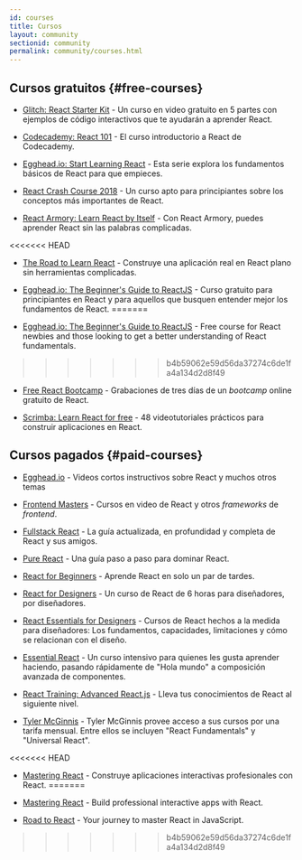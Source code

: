 ```yaml
---
id: courses
title: Cursos
layout: community
sectionid: community
permalink: community/courses.html
---
```


## Cursos gratuitos {#free-courses}

- [Glitch: React Starter Kit](https://glitch.com/glimmer/post/react-starter-kit/) - Un curso en video gratuito en 5 partes con ejemplos de código interactivos que te ayudarán a aprender React.

- [Codecademy: React 101](https://www.codecademy.com/learn/react-101) - El curso introductorio a React de Codecademy.

- [Egghead.io: Start Learning React](https://egghead.io/courses/start-learning-react) - Esta serie explora los fundamentos básicos de React para que empieces.

- [React Crash Course 2018](https://www.youtube.com/watch?v=Ke90Tje7VS0) - Un curso apto para principiantes sobre los conceptos más importantes de React.

- [React Armory: Learn React by Itself](https://reactarmory.com/guides/learn-react-by-itself) - Con React Armory, puedes aprender React sin las palabras complicadas.

<<<<<<< HEAD
- [The Road to Learn React](https://www.robinwieruch.de/the-road-to-learn-react/) - Construye una aplicación real en React plano sin herramientas complicadas.

- [Egghead.io: The Beginner's Guide to ReactJS](https://egghead.io/courses/the-beginner-s-guide-to-reactjs) - Curso gratuito para principiantes en React y para aquellos que busquen entender mejor los fundamentos de React.
=======
- [Egghead.io: The Beginner's Guide to ReactJS](https://egghead.io/courses/the-beginner-s-guide-to-reactjs) - Free course for React newbies and those looking to get a better understanding of React fundamentals.
>>>>>>> b4b59062e59d56da37274c6de1fa4a134d2d8f49

- [Free React Bootcamp](https://tylermcginnis.com/free-react-bootcamp/) - Grabaciones de tres días de un *bootcamp* online gratuito de React.

- [Scrimba: Learn React for free](https://scrimba.com/g/glearnreact) - 48 videotutoriales prácticos para construir aplicaciones en React.

## Cursos pagados {#paid-courses}

- [Egghead.io](https://egghead.io/browse/frameworks/react) - Videos cortos instructivos sobre React y muchos otros temas

- [Frontend Masters](https://frontendmasters.com/courses/) - Cursos en video de React y otros *frameworks* de *frontend*.

- [Fullstack React](https://www.fullstackreact.com/) - La guía actualizada, en profundidad y completa de React y sus amigos.

- [Pure React](https://daveceddia.com/pure-react/) - Una guía paso a paso para dominar React.

- [React for Beginners](https://reactforbeginners.com/) - Aprende React en solo un par de tardes.

- [React for Designers](https://designcode.io/react) - Un curso de React de 6 horas para diseñadores, por diseñadores.

- [React Essentials for Designers](https://learnreact.design) - Cursos de React hechos a la medida para diseñadores: Los fundamentos, capacidades, limitaciones y cómo se relacionan con el diseño.

- [Essential React](https://learnreact.com/lessons/2018-essential-react-1-overview) - Un curso intensivo para quienes les gusta aprender haciendo, pasando rápidamente de "Hola mundo" a composición avanzada de componentes.

- [React Training: Advanced React.js](https://courses.reacttraining.com/p/advanced-react) - Lleva tus conocimientos de React al siguiente nivel.

- [Tyler McGinnis](https://tylermcginnis.com/courses) - Tyler McGinnis provee acceso a sus cursos por una tarifa mensual. Entre ellos se incluyen "React Fundamentals" y "Universal React".

<<<<<<< HEAD
- [Mastering React](https://codewithmosh.com/p/mastering-react/) - Construye aplicaciones interactivas profesionales con React.
=======
- [Mastering React](https://codewithmosh.com/p/mastering-react/) - Build professional interactive apps with React.

- [Road to React](https://www.roadtoreact.com/) - Your journey to master React in JavaScript.
>>>>>>> b4b59062e59d56da37274c6de1fa4a134d2d8f49
